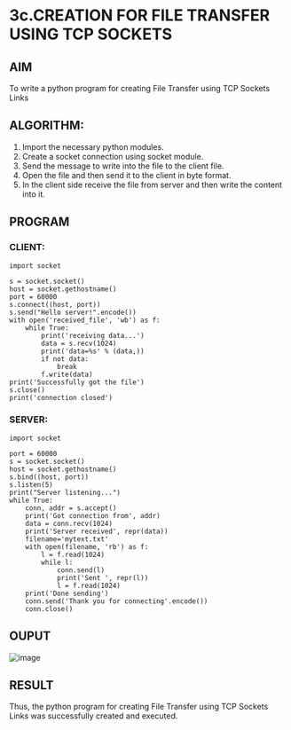 # 3c.CREATION FOR FILE TRANSFER USING TCP SOCKETS
## AIM
To write a python program for creating File Transfer using TCP Sockets Links
## ALGORITHM:
1. Import the necessary python modules.
2. Create a socket connection using socket module.
3. Send the message to write into the file to the client file.
4. Open the file and then send it to the client in byte format.
5. In the client side receive the file from server and then write the content into it.
## PROGRAM
### CLIENT:
```
import socket

s = socket.socket()
host = socket.gethostname()
port = 60000
s.connect((host, port))
s.send("Hello server!".encode())
with open('received_file', 'wb') as f:
    while True:
        print('receiving data...')
        data = s.recv(1024)
        print('data=%s' % (data,))
        if not data:
            break
        f.write(data)
print('Successfully got the file')
s.close()
print('connection closed')
```
### SERVER:
```
import socket 

port = 60000 
s = socket.socket() 
host = socket.gethostname() 
s.bind((host, port)) 
s.listen(5) 
print("Server listening...")
while True:
    conn, addr = s.accept() 
    print('Got connection from', addr)
    data = conn.recv(1024)
    print('Server received', repr(data))
    filename='mytext.txt'
    with open(filename, 'rb') as f:
        l = f.read(1024)
        while l:
            conn.send(l)
            print('Sent ', repr(l))
            l = f.read(1024)
    print('Done sending')
    conn.send('Thank you for connecting'.encode())
    conn.close()
```
## OUPUT
![image](https://github.com/ARCHANAT1305/3c.FILE_TRANSFER_USING_TCP_SOCKETS/assets/145975189/252546b9-ec75-43e1-bfee-ff9ae1339b28)

## RESULT
Thus, the python program for creating File Transfer using TCP Sockets Links was 
successfully created and executed.
